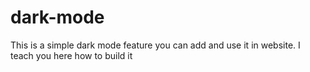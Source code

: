 # dark-mode
This is a simple dark mode feature you can add and use it in website. I teach you here how to build it 
